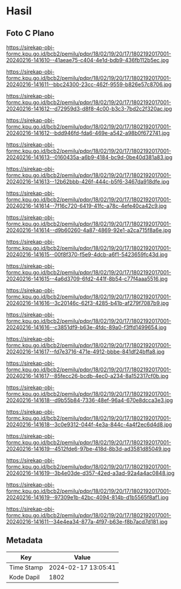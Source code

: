 # Hasil

## Foto C Plano

https://sirekap-obj-formc.kpu.go.id/bcb2/pemilu/pdpr/18/02/19/20/17/1802192017001-20240216-141610--41aeae75-c404-4e1d-bdb9-436fb112b5ec.jpg

https://sirekap-obj-formc.kpu.go.id/bcb2/pemilu/pdpr/18/02/19/20/17/1802192017001-20240216-141611--bbc24300-23cc-462f-9559-b826e57c8706.jpg

https://sirekap-obj-formc.kpu.go.id/bcb2/pemilu/pdpr/18/02/19/20/17/1802192017001-20240216-141612--d72959d3-d8f8-4c00-b3c3-7bd2c2f320ac.jpg

https://sirekap-obj-formc.kpu.go.id/bcb2/pemilu/pdpr/18/02/19/20/17/1802192017001-20240216-141612--bdd946fd-fda6-469e-a542-a98b0f672741.jpg

https://sirekap-obj-formc.kpu.go.id/bcb2/pemilu/pdpr/18/02/19/20/17/1802192017001-20240216-141613--0160435a-a6b9-4184-bc9d-0be40d381a83.jpg

https://sirekap-obj-formc.kpu.go.id/bcb2/pemilu/pdpr/18/02/19/20/17/1802192017001-20240216-141613--12b62bbb-426f-444c-b5f6-3467da918dfe.jpg

https://sirekap-obj-formc.kpu.go.id/bcb2/pemilu/pdpr/18/02/19/20/17/1802192017001-20240216-141614--7f16c720-6419-41fc-a78c-4efe40ca42c9.jpg

https://sirekap-obj-formc.kpu.go.id/bcb2/pemilu/pdpr/18/02/19/20/17/1802192017001-20240216-141614--d9b60260-4a87-4869-92e1-a2ca715f8a6e.jpg

https://sirekap-obj-formc.kpu.go.id/bcb2/pemilu/pdpr/18/02/19/20/17/1802192017001-20240216-141615--00f8f370-f5e9-4dcb-a6f1-5423659fc43d.jpg

https://sirekap-obj-formc.kpu.go.id/bcb2/pemilu/pdpr/18/02/19/20/17/1802192017001-20240216-141615--4a6d3709-6fd2-441f-8b54-c77f4aaa5516.jpg

https://sirekap-obj-formc.kpu.go.id/bcb2/pemilu/pdpr/18/02/19/20/17/1802192017001-20240216-141616--3c20146c-62f3-4285-b41b-af279f7087b9.jpg

https://sirekap-obj-formc.kpu.go.id/bcb2/pemilu/pdpr/18/02/19/20/17/1802192017001-20240216-141616--c3851df9-b63e-4fdc-89a0-f3ffd1499654.jpg

https://sirekap-obj-formc.kpu.go.id/bcb2/pemilu/pdpr/18/02/19/20/17/1802192017001-20240216-141617--fd7e3716-471e-4912-bbbe-841df24bffa8.jpg

https://sirekap-obj-formc.kpu.go.id/bcb2/pemilu/pdpr/18/02/19/20/17/1802192017001-20240216-141617--85fecc26-bcdb-4ec0-a234-8a152317cf0b.jpg

https://sirekap-obj-formc.kpu.go.id/bcb2/pemilu/pdpr/18/02/19/20/17/1802192017001-20240216-141618--d9b55b84-7336-48ef-96a4-670e8dcca3e3.jpg

https://sirekap-obj-formc.kpu.go.id/bcb2/pemilu/pdpr/18/02/19/20/17/1802192017001-20240216-141618--3c0e9312-044f-4e3a-844c-4a4f2ec6d4d8.jpg

https://sirekap-obj-formc.kpu.go.id/bcb2/pemilu/pdpr/18/02/19/20/17/1802192017001-20240216-141619--4512fde6-97be-418d-8b3d-ad3581d85049.jpg

https://sirekap-obj-formc.kpu.go.id/bcb2/pemilu/pdpr/18/02/19/20/17/1802192017001-20240216-141619--3b4e03de-d357-42ed-a3ad-92a4a4ac0848.jpg

https://sirekap-obj-formc.kpu.go.id/bcb2/pemilu/pdpr/18/02/19/20/17/1802192017001-20240216-141619--97309e1b-42bc-4094-814b-d1b5565f8af1.jpg

https://sirekap-obj-formc.kpu.go.id/bcb2/pemilu/pdpr/18/02/19/20/17/1802192017001-20240216-141611--34e4ea34-877a-4f97-b63e-f8b7acd7d181.jpg


## Metadata

| Key        | Value               |
| ---------- | ------------------- |
| Time Stamp | 2024-02-17 13:05:41 |
| Kode Dapil | 1802                |



